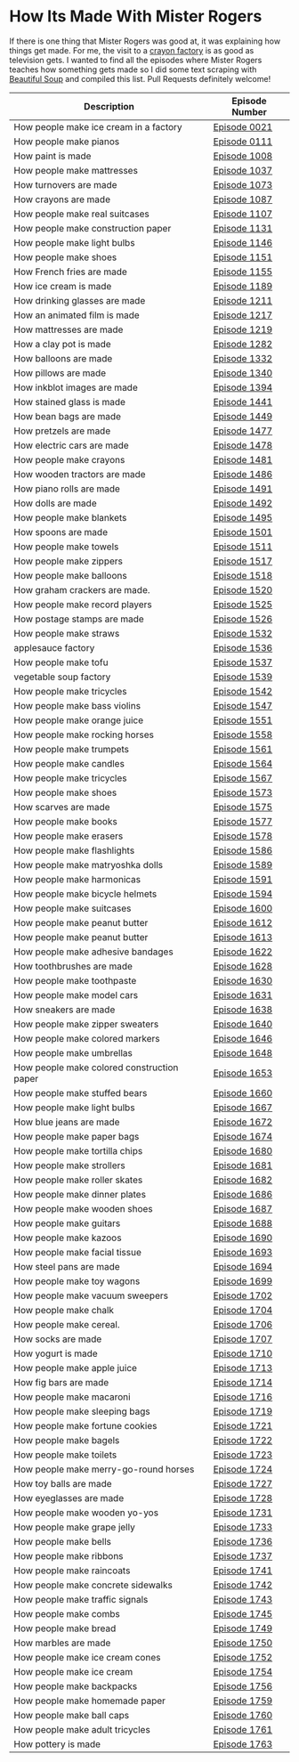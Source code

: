 # How Its Made With Mister Rogers

If there is one thing that Mister Rogers was good at, it was explaining
how things get made. For me, the visit to a [crayon
factory](https://www.misterrogers.org/episodes/a-visit-to-a-crayon-factory/)
is as good as television gets. I wanted to find all the episodes where Mister
Rogers teaches how something gets made so I did some text scraping with
[Beautiful
Soup](https://www.crummy.com/software/BeautifulSoup/bs4/doc/index.html)
and compiled this list. Pull Requests definitely welcome!


| Description | Episode Number |
| --- | ---
| How people make ice cream in a factory | [Episode 0021](http://www.neighborhoodarchive.com/mrn/episodes/0021/index.html) |
| How people make pianos | [Episode 0111](http://www.neighborhoodarchive.com/mrn/episodes/0111/index.html) |
| How paint is made | [Episode 1008](http://www.neighborhoodarchive.com/mrn/episodes/1008/index.html) |
| How people make mattresses | [Episode 1037](http://www.neighborhoodarchive.com/mrn/episodes/1037/index.html) |
| How turnovers are made | [Episode 1073](http://www.neighborhoodarchive.com/mrn/episodes/1073/index.html) |
| How crayons are made | [Episode 1087](http://www.neighborhoodarchive.com/mrn/episodes/1087/index.html) |
| How people make real suitcases | [Episode 1107](http://www.neighborhoodarchive.com/mrn/episodes/1107/index.html) |
| How people make construction paper | [Episode 1131](http://www.neighborhoodarchive.com/mrn/episodes/1131/index.html) |
| How people make light bulbs | [Episode 1146](http://www.neighborhoodarchive.com/mrn/episodes/1146/index.html) |
| How people make shoes | [Episode 1151](http://www.neighborhoodarchive.com/mrn/episodes/1151/index.html) |
| How French fries are made | [Episode 1155](http://www.neighborhoodarchive.com/mrn/episodes/1155/index.html) |
| How ice cream is made | [Episode 1189](http://www.neighborhoodarchive.com/mrn/episodes/1189/index.html) |
| How drinking glasses are made | [Episode 1211](http://www.neighborhoodarchive.com/mrn/episodes/1211/index.html) |
| How an animated film is made | [Episode 1217](http://www.neighborhoodarchive.com/mrn/episodes/1217/index.html) |
| How mattresses are made | [Episode 1219](http://www.neighborhoodarchive.com/mrn/episodes/1219/index.html) |
| How a clay pot is made | [Episode 1282](http://www.neighborhoodarchive.com/mrn/episodes/1282/index.html) |
| How balloons are made | [Episode 1332](http://www.neighborhoodarchive.com/mrn/episodes/1332/index.html) |
| How pillows are made | [Episode 1340](http://www.neighborhoodarchive.com/mrn/episodes/1339/index.html) |
| How inkblot images are made | [Episode 1394](http://www.neighborhoodarchive.com/mrn/episodes/1394/index.html) |
| How stained glass is made | [Episode 1441](http://www.neighborhoodarchive.com/mrn/episodes/1441/index.html) |
| How bean bags are made | [Episode 1449](http://www.neighborhoodarchive.com/mrn/episodes/1449/index.html) |
| How pretzels are made | [Episode 1477](http://www.neighborhoodarchive.com/mrn/episodes/1477/index.html) |
| How electric cars are made | [Episode 1478](http://www.neighborhoodarchive.com/mrn/episodes/1478/index.html) |
| How people make crayons | [Episode 1481](http://www.neighborhoodarchive.com/mrn/episodes/1481/index.html) |
| How wooden tractors are made | [Episode 1486](http://www.neighborhoodarchive.com/mrn/episodes/1486/index.html) |
| How piano rolls are made | [Episode 1491](http://www.neighborhoodarchive.com/mrn/episodes/1491/index.html) |
| How dolls are made | [Episode 1492](http://www.neighborhoodarchive.com/mrn/episodes/1492/index.html) |
| How people make blankets | [Episode 1495](http://www.neighborhoodarchive.com/mrn/episodes/1495/index.html) |
| How spoons are made | [Episode 1501](http://www.neighborhoodarchive.com/mrn/episodes/1501/index.html) |
| How people make towels | [Episode 1511](http://www.neighborhoodarchive.com/mrn/episodes/1511/index.html) |
| How people make zippers | [Episode 1517](http://www.neighborhoodarchive.com/mrn/episodes/1517/index.html) |
| How people make balloons | [Episode 1518](http://www.neighborhoodarchive.com/mrn/episodes/1518/index.html) |
| How graham crackers are made. | [Episode 1520](http://www.neighborhoodarchive.com/mrn/episodes/1520/index.html) |
| How people make record players | [Episode 1525](http://www.neighborhoodarchive.com/mrn/episodes/1525/index.html) |
| How postage stamps are made | [Episode 1526](http://www.neighborhoodarchive.com/mrn/episodes/1526/index.html) |
| How people make straws | [Episode 1532](http://www.neighborhoodarchive.com/mrn/episodes/1532/index.html) |
| applesauce factory | [Episode 1536](http://www.neighborhoodarchive.com/mrn/episodes/1536/index.html) |
| How people make tofu | [Episode 1537](http://www.neighborhoodarchive.com/mrn/episodes/1537/index.html) |
| vegetable soup factory | [Episode 1539](http://www.neighborhoodarchive.com/mrn/episodes/1539/index.html) |
| How people make tricycles | [Episode 1542](http://www.neighborhoodarchive.com/mrn/episodes/1542/index.html) |
| How people make bass violins | [Episode 1547](http://www.neighborhoodarchive.com/mrn/episodes/1547/index.html) |
| How people make orange juice | [Episode 1551](http://www.neighborhoodarchive.com/mrn/episodes/1551/index.html) |
| How people make rocking horses | [Episode 1558](http://www.neighborhoodarchive.com/mrn/episodes/1558/index.html) |
| How people make trumpets | [Episode 1561](http://www.neighborhoodarchive.com/mrn/episodes/1561/index.html) |
| How people make candles | [Episode 1564](http://www.neighborhoodarchive.com/mrn/episodes/1564/index.html) |
| How people make tricycles | [Episode 1567](http://www.neighborhoodarchive.com/mrn/episodes/1567/index.html) |
| How people make shoes | [Episode 1573](http://www.neighborhoodarchive.com/mrn/episodes/1573/index.html) |
| How scarves are made | [Episode 1575](http://www.neighborhoodarchive.com/mrn/episodes/1575/index.html) |
| How people make books | [Episode 1577](http://www.neighborhoodarchive.com/mrn/episodes/1577/index.html) |
| How people make erasers | [Episode 1578](http://www.neighborhoodarchive.com/mrn/episodes/1578/index.html) |
| How people make flashlights | [Episode 1586](http://www.neighborhoodarchive.com/mrn/episodes/1586/index.html) |
| How people make matryoshka dolls | [Episode 1589](http://www.neighborhoodarchive.com/mrn/episodes/1589/index.html) |
| How people make harmonicas | [Episode 1591](http://www.neighborhoodarchive.com/mrn/episodes/1591/index.html) |
| How people make bicycle helmets | [Episode 1594](http://www.neighborhoodarchive.com/mrn/episodes/1594/index.html) |
| How people make suitcases | [Episode 1600](http://www.neighborhoodarchive.com/mrn/episodes/1600/index.html) |
| How people make peanut butter | [Episode 1612](http://www.neighborhoodarchive.com/mrn/episodes/1612/index.html) |
| How people make peanut butter | [Episode 1613](http://www.neighborhoodarchive.com/mrn/episodes/1613/index.html) |
| How people make adhesive bandages | [Episode 1622](http://www.neighborhoodarchive.com/mrn/episodes/1622/index.html) |
| How toothbrushes are made | [Episode 1628](http://www.neighborhoodarchive.com/mrn/episodes/1628/index.html) |
| How people make toothpaste | [Episode 1630](http://www.neighborhoodarchive.com/mrn/episodes/1630/index.html) |
| How people make model cars | [Episode 1631](http://www.neighborhoodarchive.com/mrn/episodes/1631/index.html) |
| How sneakers are made | [Episode 1638](http://www.neighborhoodarchive.com/mrn/episodes/1638/index.html) |
| How people make zipper sweaters | [Episode 1640](http://www.neighborhoodarchive.com/mrn/episodes/1640/index.html) |
| How people make colored markers | [Episode 1646](http://www.neighborhoodarchive.com/mrn/episodes/1646/index.html) |
| How people make umbrellas | [Episode 1648](http://www.neighborhoodarchive.com/mrn/episodes/1648/index.html) |
| How people make colored construction paper | [Episode 1653](http://www.neighborhoodarchive.com/mrn/episodes/1653/index.html) |
| How people make stuffed bears | [Episode 1660](http://www.neighborhoodarchive.com/mrn/episodes/1661/index.html) |
| How people make light bulbs | [Episode 1667](http://www.neighborhoodarchive.com/mrn/episodes/1667/index.html) |
| How blue jeans are made | [Episode 1672](http://www.neighborhoodarchive.com/mrn/episodes/1672/index.html) |
| How people make paper bags | [Episode 1674](http://www.neighborhoodarchive.com/mrn/episodes/1674/index.html) |
| How people make tortilla chips | [Episode 1680](http://www.neighborhoodarchive.com/mrn/episodes/1680/index.html) |
| How people make strollers | [Episode 1681](http://www.neighborhoodarchive.com/mrn/episodes/1681/index.html) |
| How people make roller skates | [Episode 1682](http://www.neighborhoodarchive.com/mrn/episodes/1682/index.html) |
| How people make dinner plates | [Episode 1686](http://www.neighborhoodarchive.com/mrn/episodes/1686/index.html) |
| How people make wooden shoes | [Episode 1687](http://www.neighborhoodarchive.com/mrn/episodes/1687/index.html) |
| How people make guitars | [Episode 1688](http://www.neighborhoodarchive.com/mrn/episodes/1688/index.html) |
| How people make kazoos | [Episode 1690](http://www.neighborhoodarchive.com/mrn/episodes/1690/index.html) |
| How people make facial tissue | [Episode 1693](http://www.neighborhoodarchive.com/mrn/episodes/1693/index.html) |
| How steel pans are made | [Episode 1694](http://www.neighborhoodarchive.com/mrn/episodes/1694/index.html) |
| How people make toy wagons | [Episode 1699](http://www.neighborhoodarchive.com/mrn/episodes/1699/index.html) |
| How people make vacuum sweepers | [Episode 1702](http://www.neighborhoodarchive.com/mrn/episodes/1702/index.html) |
| How people make chalk | [Episode 1704](http://www.neighborhoodarchive.com/mrn/episodes/1704/index.html) |
| How people make cereal.  | [Episode 1706](http://www.neighborhoodarchive.com/mrn/episodes/1706/index.html) |
| How socks are made | [Episode 1707](http://www.neighborhoodarchive.com/mrn/episodes/1707/index.html) |
| How yogurt is made | [Episode 1710](http://www.neighborhoodarchive.com/mrn/episodes/1710/index.html) |
| How people make apple juice | [Episode 1713](http://www.neighborhoodarchive.com/mrn/episodes/1713/index.html) |
| How fig bars are made | [Episode 1714](http://www.neighborhoodarchive.com/mrn/episodes/1714/index.html) |
| How people make macaroni | [Episode 1716](http://www.neighborhoodarchive.com/mrn/episodes/1716/index.html) |
| How people make sleeping bags | [Episode 1719](http://www.neighborhoodarchive.com/mrn/episodes/1719/index.html) |
| How people make fortune cookies | [Episode 1721](http://www.neighborhoodarchive.com/mrn/episodes/1721/index.html) |
| How people make bagels | [Episode 1722](http://www.neighborhoodarchive.com/mrn/episodes/1722/index.html) |
| How people make toilets | [Episode 1723](http://www.neighborhoodarchive.com/mrn/episodes/1723/index.html) |
| How people make merry-go-round horses | [Episode 1724](http://www.neighborhoodarchive.com/mrn/episodes/1724/index.html) |
| How toy balls are made | [Episode 1727](http://www.neighborhoodarchive.com/mrn/episodes/1727/index.html) |
| How eyeglasses are made | [Episode 1728](http://www.neighborhoodarchive.com/mrn/episodes/1728/index.html) |
| How people make wooden yo-yos | [Episode 1731](http://www.neighborhoodarchive.com/mrn/episodes/1731/index.html) |
| How people make grape jelly | [Episode 1733](http://www.neighborhoodarchive.com/mrn/episodes/1733/index.html) |
| How people make bells | [Episode 1736](http://www.neighborhoodarchive.com/mrn/episodes/1736/index.html) |
| How people make ribbons | [Episode 1737](http://www.neighborhoodarchive.com/mrn/episodes/1737/index.html) |
| How people make raincoats | [Episode 1741](http://www.neighborhoodarchive.com/mrn/episodes/1741/index.html) |
| How people make concrete sidewalks | [Episode 1742](http://www.neighborhoodarchive.com/mrn/episodes/1742/index.html) |
| How people make traffic signals | [Episode 1743](http://www.neighborhoodarchive.com/mrn/episodes/1743/index.html) |
| How people make combs | [Episode 1745](http://www.neighborhoodarchive.com/mrn/episodes/1745/index.html) |
| How people make bread | [Episode 1749](http://www.neighborhoodarchive.com/mrn/episodes/1749/index.html) |
| How marbles are made | [Episode 1750](http://www.neighborhoodarchive.com/mrn/episodes/1750/index.html) |
| How people make ice cream cones | [Episode 1752](http://www.neighborhoodarchive.com/mrn/episodes/1752/index.html) |
| How people make ice cream | [Episode 1754](http://www.neighborhoodarchive.com/mrn/episodes/1754/index.html) |
| How people make backpacks | [Episode 1756](http://www.neighborhoodarchive.com/mrn/episodes/1756/index.html) |
| How people make homemade paper | [Episode 1759](http://www.neighborhoodarchive.com/mrn/episodes/1759/index.html) |
| How people make ball caps | [Episode 1760](http://www.neighborhoodarchive.com/mrn/episodes/1760/index.html) |
| How people make adult tricycles | [Episode 1761](http://www.neighborhoodarchive.com/mrn/episodes/1761/index.html) |
| How pottery is made | [Episode 1763](http://www.neighborhoodarchive.com/mrn/episodes/1763/index.html) |
